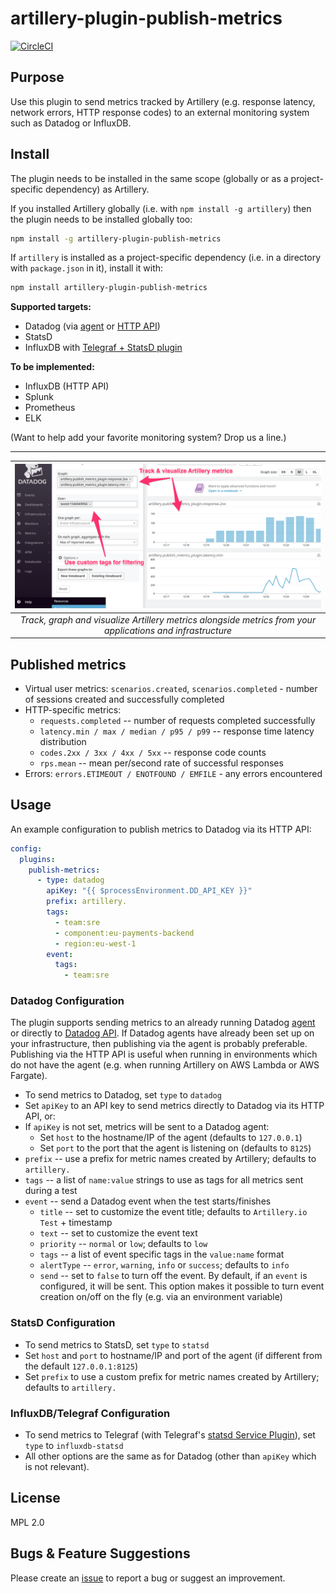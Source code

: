 # artillery-plugin-publish-metrics

[![CircleCI](https://circleci.com/gh/artilleryio/artillery-plugin-publish-metrics.svg?style=svg)](https://circleci.com/gh/artilleryio/artillery-plugin-publish-metrics)

## Purpose

Use this plugin to send metrics tracked by Artillery (e.g. response latency, network errors, HTTP response codes) to an external monitoring system such as Datadog or InfluxDB.

## Install

The plugin needs to be installed in the same scope (globally or as a project-specific dependency) as Artillery.

If you installed Artillery globally (i.e. with `npm install -g artillery`) then the plugin needs to be installed globally too:

```sh
npm install -g artillery-plugin-publish-metrics
```

If `artillery` is installed as a project-specific dependency (i.e. in a directory with `package.json` in it), install it with:

```sh
npm install artillery-plugin-publish-metrics
```

**Supported targets:**

- Datadog (via [agent](https://docs.datadoghq.com/agent/) or [HTTP API](https://docs.datadoghq.com/api/))
- StatsD
- InfluxDB with [Telegraf + StatsD plugin](https://github.com/influxdata/telegraf/tree/master/plugins/inputs/statsd)

**To be implemented:**

- InfluxDB (HTTP API)
- Splunk
- Prometheus
- ELK

(Want to help add your favorite monitoring system? Drop us a line.)

----
| ![Datadog example](./doc/datadog.png) |
|:--:| 
| *Track, graph and visualize Artillery metrics alongside metrics from your applications and infrastructure* |

## Published metrics

- Virtual user metrics: `scenarios.created`, `scenarios.completed` - number of sessions created and successfully completed
- HTTP-specific metrics:
  - `requests.completed` -- number of requests completed successfully
  - `latency.min / max / median / p95 / p99` -- response time latency distribution
  - `codes.2xx / 3xx / 4xx / 5xx` -- response code counts
  - `rps.mean` -- mean per/second rate of successful responses
- Errors: `errors.ETIMEOUT / ENOTFOUND / EMFILE` - any errors encountered

## Usage

An example configuration to publish metrics to Datadog via its HTTP API:

```yaml
config:
  plugins:
    publish-metrics:
      - type: datadog
        apiKey: "{{ $processEnvironment.DD_API_KEY }}"
        prefix: artillery.
        tags:
          - team:sre
          - component:eu-payments-backend
          - region:eu-west-1
        event:
          tags:
            - team:sre
```

### Datadog Configuration

The plugin supports sending metrics to an already running Datadog [agent](https://docs.datadoghq.com/agent/) or directly to [Datadog API](https://docs.datadoghq.com/api/). If Datadog agents have already been set up on your infrastructure, then publishing via the agent is probably preferable. Publishing via the HTTP API is useful when running in environments which do not have the agent (e.g. when running Artillery on AWS Lambda or AWS Fargate).

- To send metrics to Datadog, set `type` to `datadog`
- Set `apiKey` to an API key to send metrics directly to Datadog via its HTTP API, or:
- If `apiKey` is not set, metrics will be sent to a Datadog agent:
  - Set `host` to the hostname/IP of the agent (defaults to `127.0.0.1`)
  - Set `port` to the port that the agent is listening on (defaults to `8125`)
- `prefix` -- use a prefix for metric names created by Artillery; defaults to `artillery.`
- `tags` -- a list of `name:value` strings to use as tags for all metrics sent during a test
- `event` -- send a Datadog event when the test starts/finishes
  - `title` -- set to customize the event title; defaults to `Artillery.io Test` + timestamp
  - `text` -- set to customize the event text
  - `priority` -- `normal` or `low`; defaults to `low`
  - `tags` -- a list of event specific tags in the `value:name` format
  - `alertType` -- `error`, `warning`, `info` or `success`; defaults to `info`
  - `send` -- set to `false` to turn off the event. By default, if an `event` is configured, it will be sent. This option makes it possible to turn event creation on/off on the fly (e.g. via an environment variable)

### StatsD Configuration

- To send metrics to StatsD, set `type` to `statsd`
- Set `host` and `port` to hostname/IP and port of the agent (if different from the default `127.0.0.1:8125`)
- Set `prefix` to use a custom prefix for metric names created by Artillery; defaults to `artillery.`

### InfluxDB/Telegraf Configuration

- To send metrics to Telegraf (with Telegraf's [statsd Service Plugin](https://github.com/influxdata/telegraf/tree/master/plugins/inputs/statsd)), set `type` to `influxdb-statsd`
- All other options are the same as for Datadog (other than `apiKey` which is not relevant).

## License

MPL 2.0

## Bugs & Feature Suggestions

Please create an [issue](https://github.com/artilleryio/artillery/issues) to report a bug or suggest an improvement.
